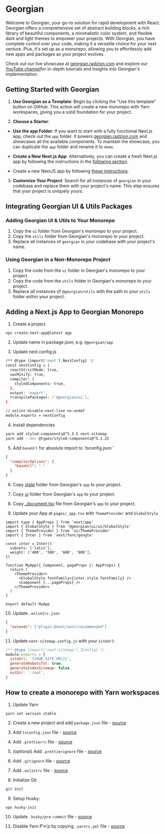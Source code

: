 # Georgian

Welcome to Georgian, your go-to solution for rapid development with React. Georgian offers a comprehensive set of abstract building blocks, a rich library of beautiful components, a minimalistic color system, and flexible dark and light themes to empower your projects. With Georgian, you have complete control over your code, making it a versatile choice for your next venture. Plus, it's set up as a monorepo, allowing you to effortlessly add new apps and packages as your project evolves.

Check out our live showcase at [georgian.radzion.com](https://georgian.radzion.com) and explore our [YouTube channel](https://www.youtube.com/@radzion)for in-depth tutorials and insights into Georgian's implementation.

## Getting Started with Georgian

1. **Use Georgian as a Template**: Begin by clicking the "Use this template" button on GitHub. This action will create a new monorepo with Yarn workspaces, giving you a solid foundation for your project.

2. **Choose a Starter**:

- **Use the app Folder**: If you want to start with a fully functional Next.js app, check out the `app` folder. It powers [georgian.radzion.com](https://georgian.radzion.com) and showcases all the available components. To maintain the showcase, you can duplicate the `app` folder and rename it to `demo`.

- **Create a New Next.js App**: Alternatively, you can create a fresh Next.js app by following the instructions in the [following section](<(#how-to-add-a-nextjs-app-in-georgian-monorepo).>).

- Create a new NextJS app by following [these instructions](#adding-a-next.js-app-to-georgian-monorepo).

3. **Customize Your Project**: Search for all instances of `georgian` in your codebase and replace them with your project's name. This step ensures that your project is uniquely yours.

## Integrating Georgian UI & Utils Packages

### Adding Georgian UI & Utils to Your Monorepo

1. Copy the `ui` folder from Georgian's monorepo to your project.
2. Copy the `utils` folder from Georgian's monorepo to your project.
3. Replace all instances of `georgian` in your codebase with your project's name.

### Using Georgian in a Non-Monorepo Project

1. Copy the code from the `ui` folder in Georgian's monorepo to your project.
2. Copy the code from the `utils` folder in Georgian's monorepo to your project.
3. Replace all instances of `@georgian/utils` with the path to your `utils` folder within your project.

## Adding a Next.js App to Georgian Monorepo

1. Create a project

```sh
npx create-next-app@latest app
```

2. Update name in package.json, e.g. `@georgian/app`

3. Update next.config.js

```sh
/** @type {import('next').NextConfig} */
const nextConfig = {
  reactStrictMode: true,
  swcMinify: true,
  compiler: {
    styledComponents: true,
  },
  output: 'export',
  transpilePackages: ['@georgian/ui'],
}

// eslint-disable-next-line no-undef
module.exports = nextConfig
```

4. Install dependencies

```sh
yarn add styled-components@^5.3.5 next-sitemap
yarn add --dev @types/styled-components@^5.1.25
```

5. Add `baseUrl` for absolute import to `tsconfig.json``

```json
{
  "compilerOptions": {
    "baseUrl": "."
  }
}
```

6. Copy [state](https://github.com/radzionc/georgian/tree/main/app/state) folder from Georgian's `app` to your project.

7. Copy [ui](https://github.com/radzionc/georgian/tree/main/app/ui) folder from Georgian's `app` to your project.

8. Copy [\_document.tsx](https://github.com/radzionc/georgian/tree/main/app/_document.tsx) file from Georgian's `app` to your project.

9. Update your App at `pages/_app.tsx` with `ThemeProvider` and `GlobalStyle`

```tsx
import type { AppProps } from 'next/app'
import { GlobalStyle } from '@georgian/ui/ui/GlobalStyle'
import { ThemeProvider } from 'ui/ThemeProvider'
import { Inter } from 'next/font/google'

const inter = Inter({
  subsets: ['latin'],
  weight: ['400', '500', '600', '800'],
})

function MyApp({ Component, pageProps }: AppProps) {
  return (
    <ThemeProvider>
      <GlobalStyle fontFamily={inter.style.fontFamily} />
      <Component {...pageProps} />
    </ThemeProvider>
  )
}

export default MyApp
```

10. Update `.eslintrc.json`

```json
{
  "extends": ["plugin:@next/next/recommended"]
}
```

11. Update `next-sitemap.config.js` with your `siteUrl`:

```js
/** @type {import('next-sitemap').IConfig} */
module.exports = {
  siteUrl: '{YOUR_SITE_URL}}',
  generateRobotsTxt: true,
  generateIndexSitemap: false,
  outDir: './out',
}
```

## How to create a monorepo with Yarn workspaces

1. Update Yarn

```sh
yarn set version stable
```

2. Create a new project and add `package.json` file - [source](./package.json)

3. Add `tsconfig.json` file - [source](./tsconfig.json)

4. Add `.prettierrc` file - [source](./.prettierrc)

5. (optional) Add `.prettierignore` file - [source](./.prettierignore)

6. Add `.gitignore` file - [source](./.gitignore)

7. Add `.eslintrc` file - [source](./.eslintrc)

8. Initialize Git:

```sh
git init
```

9. Setup Husky:

```
npx husky-init
```

10. Update `.husky/pre-commit` file - [source](./.husky/pre-commit)

11. Disable Yarn P'n'p by copying `.yarnrc.yml` file - [source](./.yarnrc.yml)
